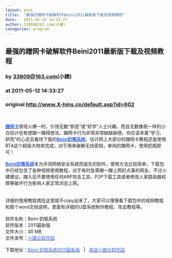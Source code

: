 ```yaml
---
layout: post
title:  "最强的蹭网卡破解软件Beini2011最新版下载及视频教程"
date:   2011-05-12 14:33:27
author: 33809@163.com(小建)
categories: program
---
```


## 最强的蹭网卡破解软件Beini2011最新版下载及视频教程
### by 33809@163.com(小建)
### at 2011-05-12 14:33:27
### original <http://www.X-hins.cn/default.asp?id=602>

<p align="center"><img alt="" src="http://v6.freep.cn/3tb_110512110053n3c1233792.jpg"></p>
<br><a href="http://baike.baidu.com/view/2184073.htm"><strong><font color="#3366ff">蹭</font></strong></a><span><a href="http://www.X-hins.cn/javascript:void(0);/*1305165398625*/"><strong><font color="#3366ff">网卡</font></strong></a>曾经火爆一时，引领无数“邪恶”或“好学”人士兴趣，而且无数像我一样的小白估计也有想蹭一蹭得想法，蹭<span>网卡行为非常非常缺缺缺德，你应该本着“学习、研究”的心态去看待下面的<a href="http://www.x-hins.cn/article.asp?id=602"><font color="#3366ff"><strong>Beini奶嘴系统</strong></font></a>。估计网上大部分的蹭<span>网卡</span>教程还是使用BT4这个超级大物来完成，对于用来破解无线密钥，单纯的蹭<span>网卡，使用奶瓶即可！</span></span></span><br><br><a href="http://www.x-hins.cn/article.asp?id=602"><font color="#3366ff"><strong>Beini奶嘴系统</strong></font></a>本为评测网络安全系统而诞生的软件，使用方法比较简单，下载包中已经包含了各种视频使用教程，对于有时急需蹭一蹭上网赶点事的网友，不过小建建议，蹭入后不要使用任何ARP攻击工具、P2P下载工具或者修改人家路由器权限等破坏行为影响人家正常浏览上网。<br><br><img alt="" src="http://v6.freep.cn/3tb_110512110055min7233792.jpg"><br><br>详细的使用教程偶在这里就不copy出来了，大家可以慢慢看下载包中的视频教程和那个word文档说明，里面有详细的U盘系统制作教程、攻击教程等。 <br><br>软件名称：Beini 奶瓶系统<br>软件版本：2011最新版<br>文件大小：45 MB<br>文件发布：<a href="http://www.x-hins.cn/"><font color="#3366ff">小建の软件园</font></a><br><br>下载地址：<a href="http://www.x-hins.cn/download.asp?id=199"><font color="#3366ff">Beini 奶瓶系统2011最新版</font></a>   |   <a href="http://www.x-hins.cn/article.asp?id=602"><font color="#3366ff">来自小建の软件园</font></a>